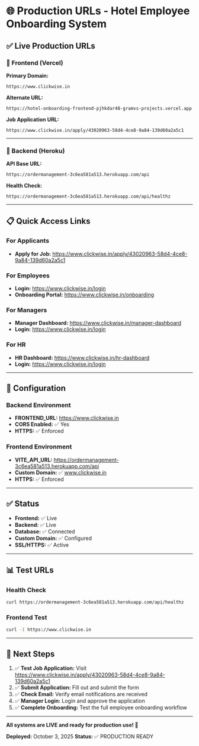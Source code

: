 # 🌐 Production URLs - Hotel Employee Onboarding System

## ✅ Live Production URLs

### 🎨 Frontend (Vercel)

**Primary Domain:**
```
https://www.clickwise.in
```

**Alternate URL:**
```
https://hotel-onboarding-frontend-pjhkdar48-gramvs-projects.vercel.app
```

**Job Application URL:**
```
https://www.clickwise.in/apply/43020963-58d4-4ce8-9a84-139d60a2a5c1
```

---

### 🔧 Backend (Heroku)

**API Base URL:**
```
https://ordermanagement-3c6ea581a513.herokuapp.com/api
```

**Health Check:**
```
https://ordermanagement-3c6ea581a513.herokuapp.com/api/healthz
```

---

## 📋 Quick Access Links

### For Applicants
- **Apply for Job:** https://www.clickwise.in/apply/43020963-58d4-4ce8-9a84-139d60a2a5c1

### For Employees
- **Login:** https://www.clickwise.in/login
- **Onboarding Portal:** https://www.clickwise.in/onboarding

### For Managers
- **Manager Dashboard:** https://www.clickwise.in/manager-dashboard
- **Login:** https://www.clickwise.in/login

### For HR
- **HR Dashboard:** https://www.clickwise.in/hr-dashboard
- **Login:** https://www.clickwise.in/login

---

## 🔐 Configuration

### Backend Environment
- **FRONTEND_URL:** https://www.clickwise.in
- **CORS Enabled:** ✅ Yes
- **HTTPS:** ✅ Enforced

### Frontend Environment
- **VITE_API_URL:** https://ordermanagement-3c6ea581a513.herokuapp.com/api
- **Custom Domain:** ✅ www.clickwise.in
- **HTTPS:** ✅ Enforced

---

## ✅ Status

- **Frontend:** ✅ Live
- **Backend:** ✅ Live
- **Database:** ✅ Connected
- **Custom Domain:** ✅ Configured
- **SSL/HTTPS:** ✅ Active

---

## 📊 Test URLs

### Health Check
```bash
curl https://ordermanagement-3c6ea581a513.herokuapp.com/api/healthz
```

### Frontend Test
```bash
curl -I https://www.clickwise.in
```

---

## 🎯 Next Steps

1. ✅ **Test Job Application:** Visit https://www.clickwise.in/apply/43020963-58d4-4ce8-9a84-139d60a2a5c1
2. ✅ **Submit Application:** Fill out and submit the form
3. ✅ **Check Email:** Verify email notifications are received
4. ✅ **Manager Login:** Login and approve the application
5. ✅ **Complete Onboarding:** Test the full employee onboarding workflow

---

**All systems are LIVE and ready for production use! 🚀**

**Deployed:** October 3, 2025
**Status:** ✅ PRODUCTION READY

